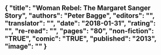 {
 "title": "Woman Rebel: The Margaret Sanger Story",
 "authors": "Peter Bagge",
 "editors": "",
 "translator": "",
 "date": "2018-01-31",
 "rating": "",
 "re-read": "",
 "pages": "80",
 "non-fiction": "TRUE",
 "comic": "TRUE",
 "published": "2013",
 "image": ""
}
---

